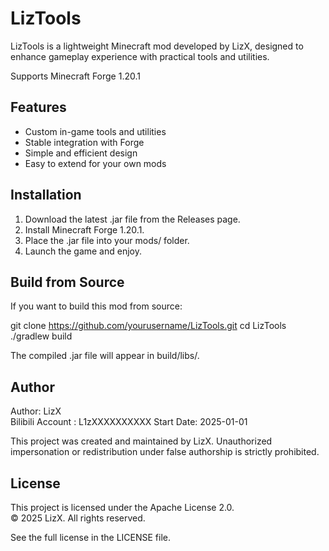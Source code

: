 # LizTools

LizTools is a lightweight Minecraft mod developed by LizX, designed to enhance gameplay experience with practical tools and utilities.

Supports Minecraft Forge 1.20.1

## Features

- Custom in-game tools and utilities
- Stable integration with Forge
- Simple and efficient design
- Easy to extend for your own mods

## Installation

1. Download the latest .jar file from the Releases page.
2. Install Minecraft Forge 1.20.1.
3. Place the .jar file into your mods/ folder.
4. Launch the game and enjoy.

## Build from Source

If you want to build this mod from source:

git clone https://github.com/yourusername/LizTools.git
cd LizTools
./gradlew build

The compiled .jar file will appear in build/libs/.

## Author

Author: LizX  
Bilibili Account : L1zXXXXXXXXXX
Start Date: 2025-01-01

This project was created and maintained by LizX. Unauthorized impersonation or redistribution under false authorship is strictly prohibited.

## License

This project is licensed under the Apache License 2.0.  
© 2025 LizX. All rights reserved.

See the full license in the LICENSE file.
